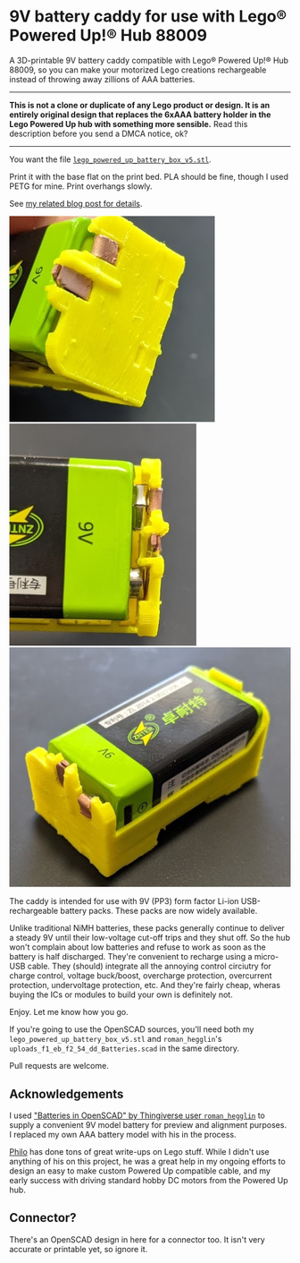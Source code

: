 # 9V battery caddy for use with Lego® Powered Up!® Hub 88009

A 3D-printable 9V battery caddy compatible with Lego® Powered Up!® Hub 88009,
so you can make your motorized Lego creations rechargeable instead of throwing
away zillions of AAA batteries.

-----

**This is not a clone or duplicate of any Lego product or design. It is an
entirely original design that replaces the 6xAAA battery holder in the Lego
Powered Up hub with something more sensible.** Read this description before you
send a DMCA notice, ok?

-----

You want the file
[`lego_powered_up_battery_box_v5.stl`](lego_powered_up_battery_box_v5.stl).

Print it with the base flat on the print bed. PLA should be fine, though I used
PETG for mine. Print overhangs slowly.

See [my related blog post for
details](http://blog.ringerc.id.au/2021/05/rechargeable-lithium-ion-battery-caddy.html).

![Battery caddy](caddyend.jpg) ![Battery caddy](caddytop.jpg) ![Battery caddy](caddy1.jpg)

The caddy is intended for use with 9V (PP3) form factor Li-ion USB-rechargeable
battery packs. These packs are now widely available.

Unlike traditional NiMH batteries, these packs generally continue to deliver a
steady 9V until their low-voltage cut-off trips and they shut off. So the hub
won't complain about low batteries and refuse to work as soon as the battery is
half discharged. They're convenient to recharge using a micro-USB cable. They
(should) integrate all the annoying control circiutry for charge control,
voltage buck/boost, overcharge protection, overcurrent protection, undervoltage
protection, etc. And they're fairly cheap, wheras buying the ICs or modules to
build your own is definitely not.

Enjoy. Let me know how you go.

If you're going to use the OpenSCAD sources, you'll need both my
`lego_powered_up_battery_box_v5.stl` and `roman_hegglin`'s
`uploads_f1_eb_f2_54_dd_Batteries.scad` in the same directory.

Pull requests are welcome.

## Acknowledgements

I used ["Batteries in OpenSCAD" by Thingiverse user
`roman_hegglin`](https://www.thingiverse.com/thing:155722) to supply a
convenient 9V model battery for preview and alignment purposes. I replaced my
own AAA battery model with his in the process.

[Philo](https://philohome.com/) has done tons of great write-ups on Lego stuff.
While I didn't use anything of his on this project, he was a great help in my
ongoing efforts to design an easy to make custom Powered Up compatible cable,
and my early success with driving standard hobby DC motors from the Powered Up
hub.

## Connector?

There's an OpenSCAD design in here for a connector too. It isn't very accurate
or printable yet, so ignore it.
